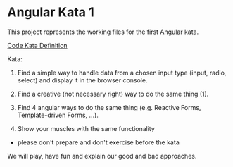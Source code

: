 # Angular Kata 1

This project represents the working files for the first Angular kata.

[Code Kata Definition](http://codekata.com/)

Kata:

1. Find a simple way to handle data from a chosen input type (input, radio, select) and display it in the browser console.

2. Find a creative (not necessary right) way to do the same thing (1).

3. Find 4 angular ways to do the same thing (e.g. Reactive Forms, Template-driven Forms, ...).

4. Show your muscles with the same functionality

* please don't prepare and don't exercise before the kata



We will play, have fun and explain our good and bad approaches.
